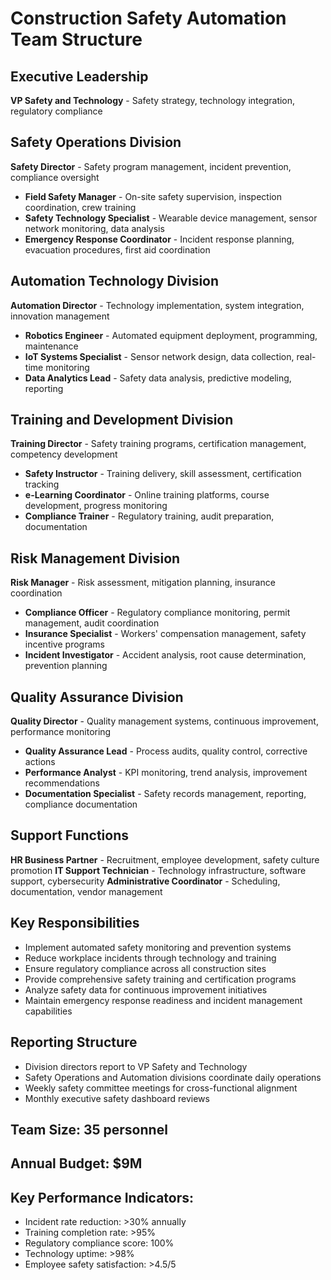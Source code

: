 # Construction Safety Automation Team Structure

## Executive Leadership
**VP Safety and Technology** - Safety strategy, technology integration, regulatory compliance

## Safety Operations Division
**Safety Director** - Safety program management, incident prevention, compliance oversight
- **Field Safety Manager** - On-site safety supervision, inspection coordination, crew training
- **Safety Technology Specialist** - Wearable device management, sensor network monitoring, data analysis
- **Emergency Response Coordinator** - Incident response planning, evacuation procedures, first aid coordination

## Automation Technology Division
**Automation Director** - Technology implementation, system integration, innovation management
- **Robotics Engineer** - Automated equipment deployment, programming, maintenance
- **IoT Systems Specialist** - Sensor network design, data collection, real-time monitoring
- **Data Analytics Lead** - Safety data analysis, predictive modeling, reporting

## Training and Development Division
**Training Director** - Safety training programs, certification management, competency development
- **Safety Instructor** - Training delivery, skill assessment, certification tracking
- **e-Learning Coordinator** - Online training platforms, course development, progress monitoring
- **Compliance Trainer** - Regulatory training, audit preparation, documentation

## Risk Management Division
**Risk Manager** - Risk assessment, mitigation planning, insurance coordination
- **Compliance Officer** - Regulatory compliance monitoring, permit management, audit coordination
- **Insurance Specialist** - Workers' compensation management, safety incentive programs
- **Incident Investigator** - Accident analysis, root cause determination, prevention planning

## Quality Assurance Division
**Quality Director** - Quality management systems, continuous improvement, performance monitoring
- **Quality Assurance Lead** - Process audits, quality control, corrective actions
- **Performance Analyst** - KPI monitoring, trend analysis, improvement recommendations
- **Documentation Specialist** - Safety records management, reporting, compliance documentation

## Support Functions
**HR Business Partner** - Recruitment, employee development, safety culture promotion
**IT Support Technician** - Technology infrastructure, software support, cybersecurity
**Administrative Coordinator** - Scheduling, documentation, vendor management

## Key Responsibilities
- Implement automated safety monitoring and prevention systems
- Reduce workplace incidents through technology and training
- Ensure regulatory compliance across all construction sites
- Provide comprehensive safety training and certification programs
- Analyze safety data for continuous improvement initiatives
- Maintain emergency response readiness and incident management capabilities

## Reporting Structure
- Division directors report to VP Safety and Technology
- Safety Operations and Automation divisions coordinate daily operations
- Weekly safety committee meetings for cross-functional alignment
- Monthly executive safety dashboard reviews

## Team Size: 35 personnel
## Annual Budget: $9M
## Key Performance Indicators:
- Incident rate reduction: >30% annually
- Training completion rate: >95%
- Regulatory compliance score: 100%
- Technology uptime: >98%
- Employee safety satisfaction: >4.5/5